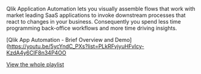 Qlik Application Automation lets you visually assemble flows that work with market leading SaaS applications to invoke downstream processes that react to changes in your business. Consequently you spend less time
programming back-office workflows and more time driving insights.

[Qlik App Automation - Brief Overview and Demo](https://youtu.be/5ycYndC_PXs?list=PLkRFvjyuHFvIcy-KzdA4y6CIF8n34P4OO

[View the whole playlist](https://www.youtube.com/watch?v=5ycYndC_PXs&list=PLkRFvjyuHFvIcy-KzdA4y6CIF8n34P4OO)
